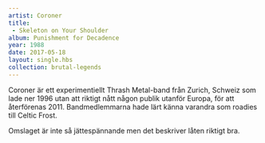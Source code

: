 ```yaml
---
artist: Coroner
title: 
 - Skeleton on Your Shoulder
album: Punishment for Decadence
year: 1988
date: 2017-05-18
layout: single.hbs
collection: brutal-legends
---
```

Coroner är ett experimentiellt Thrash Metal-band från Zurich, Schweiz som lade ner 1996 utan att riktigt nått någon publik utanför Europa, för att återförenas 2011. Bandmedlemmarna hade lärt känna varandra som roadies till Celtic Frost. 

Omslaget är inte så jättespännande men det beskriver låten riktigt bra.
